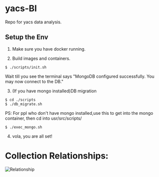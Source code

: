 # yacs-BI
Repo for yacs data analysis.



## Setup the Env
1. Make sure you have docker running.

2. Build images and containers.
```
$ ./scripts/init.sh
```

Wait till you see the terminal says "MongoDB configured successfully. You may now connect to the DB."

3. (If you have mongo installed)DB migration
```
$ cd ./scripts
$ ./db_migrate.sh
```
PS: For ppl who don't have mongo installed,use this to get into the mongo container, then cd into usr/src/scripts/

```
$ ./exec_mongo.sh
```

4. vola, you are all set!

# Collection Relationships:

![Relationship](https://github.com/YACS-RCOS/yacs-BI/MISC/Collections_Relationship.png "Relationship")
